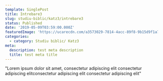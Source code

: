 ```yaml
---
template: SinglePost
title: Intrebare3
slug: studiu-biblic/katz3/intrebare3
status: Published
date: '2019-05-09T03:59:00.000Z'
featuredImage: 'https://ucarecdn.com/a3573029-7814-4acc-89f8-9b15d9f1a781/photo14340302164110b793f4b4173'
categories:
  - category: Studiu biblic/ Katz3
meta:
  description: test meta description
  title: test meta title
---
```


"Lorem ipsum dolor sit amet, consectetur adipiscing elit  consectetur adipiscing elitconsectetur adipiscing elit consectetur adipiscing elit"
